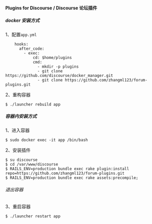 #### Plugins for Discourse / Discourse 论坛插件

##### docker 安装方式
1、配置`app.yml` 
```
    hooks:
      after_code:
        - exec:
            cd: $home/plugins
            cmd:
              - mkdir -p plugins
              - git clone https://github.com/discourse/docker_manager.git
              - git clone https://github.com/zhangml123/forum-plugins.git
```
2、重构容器
```
$ ./launcher rebuild app
```
##### 容器内安装方式
1、进入容器
```
$ sudo docker exec -it app /bin/bash
```
2、安装插件
```
$ su discourse 
$ cd /var/www/discourse 
$ RAILS_ENV=production bundle exec rake plugin:install repo=https://github.com/zhangml123/forum-plugins.git 
$ RAILS_ENV=production bundle exec rake assets:precompile;

```
###### 退出容器
3、重启容器
```
$ ./launcher restart app
```